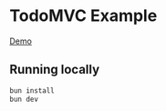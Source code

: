 # TodoMVC Example

[Demo](https://todovmc.livestore.dev)

## Running locally

```bash
bun install
bun dev
```
